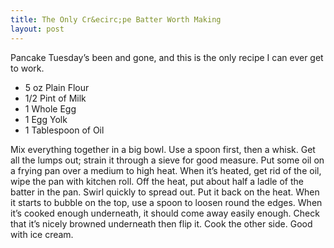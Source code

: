 ```yaml
---
title: The Only Cr&ecirc;pe Batter Worth Making
layout: post
---
```


Pancake Tuesday’s been and gone, and this is the only recipe I can
ever get to work.

* 5 oz Plain Flour
* 1/2 Pint of Milk
* 1 Whole Egg
* 1 Egg Yolk
* 1 Tablespoon of Oil

Mix everything together in a big bowl. Use a spoon first, then a
whisk. Get all the lumps out; strain it through a sieve for good
measure. Put some oil on a frying pan over a medium to high heat. When
it’s heated, get rid of the oil, wipe the pan with kitchen roll. Off
the heat, put about half a ladle of the batter in the pan. Swirl
quickly to spread out. Put it back on the heat. When it starts to
bubble on the top, use a spoon to loosen round the edges. When it’s
cooked enough underneath, it should come away easily enough. Check
that it’s nicely browned underneath then flip it. Cook the other
side. Good with ice cream.
